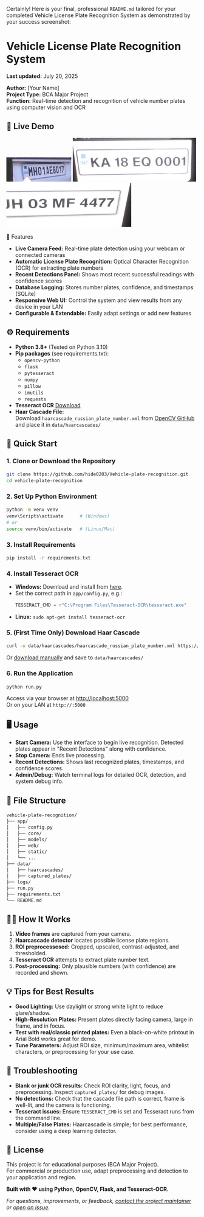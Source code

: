 Certainly! Here is your final, professional `README.md` tailored for your completed Vehicle License Plate Recognition System as demonstrated by your success screenshot:

# Vehicle License Plate Recognition System

**Last updated:** July 20, 2025

**Author:** [Your Name]  
**Project Type:** BCA Major Project  
**Function:** Real-time detection and recognition of vehicle number plates using computer vision and OCR

## 📸 Live Demo


![Image 1](image.png)
![Image 2](image-1.png)
![Image 3](image-2.png)

🚗 Features
- **Live Camera Feed:** Real-time plate detection using your webcam or connected cameras
- **Automatic License Plate Recognition:** Optical Character Recognition (OCR) for extracting plate numbers
- **Recent Detections Panel:** Shows most recent successful readings with confidence scores
- **Database Logging:** Stores number plates, confidence, and timestamps (SQLite)
- **Responsive Web UI:** Control the system and view results from any device in your LAN
- **Configurable & Extendable:** Easily adapt settings or add new features

## ⚙️ Requirements

- **Python 3.8+** (Tested on Python 3.10)
- **Pip packages** (see requirements.txt):
    - `opencv-python`
    - `flask`
    - `pytesseract`
    - `numpy`
    - `pillow`
    - `imutils`
    - `requests`
- **Tesseract OCR** [Download](https://github.com/tesseract-ocr/tesseract)
- **Haar Cascade File:**  
  Download `haarcascade_russian_plate_number.xml` from [OpenCV GitHub](https://github.com/opencv/opencv/blob/master/data/haarcascades/haarcascade_russian_plate_number.xml) and place it in `data/haarcascades/`

## 🚀 Quick Start

### 1. Clone or Download the Repository

```bash
git clone https://github.com/hide0203/Vehicle-plate-recognition.git
cd vehicle-plate-recognition
```

### 2. Set Up Python Environment

```bash
python -m venv venv
venv\Scripts\activate      # (Windows)
# or
source venv/bin/activate   # (Linux/Mac)
```

### 3. Install Requirements

```bash
pip install -r requirements.txt
```

### 4. Install Tesseract OCR

- **Windows:** Download and install from [here](https://github.com/tesseract-ocr/tesseract).
- Set the correct path in `app/config.py`, e.g.:
  ```python
  TESSERACT_CMD = r"C:\Program Files\Tesseract-OCR\tesseract.exe"
  ```
- **Linux:** `sudo apt-get install tesseract-ocr`

### 5. (First Time Only) Download Haar Cascade

```bash
curl -o data/haarcascades/haarcascade_russian_plate_number.xml https://raw.githubusercontent.com/opencv/opencv/master/data/haarcascades/haarcascade_russian_plate_number.xml
```
Or [download manually](https://github.com/opencv/opencv/blob/master/data/haarcascades/haarcascade_russian_plate_number.xml) and save to `data/haarcascades/`

### 6. Run the Application

```bash
python run.py
```
Access via your browser at [http://localhost:5000](http://localhost:5000)  
Or on your LAN at `http://:5000`

## 🖥️ Usage

- **Start Camera:** Use the interface to begin live recognition. Detected plates appear in "Recent Detections" along with confidence.
- **Stop Camera:** Ends live processing.
- **Recent Detections:** Shows last recognized plates, timestamps, and confidence scores.
- **Admin/Debug:** Watch terminal logs for detailed OCR, detection, and system debug info.

## 📂 File Structure

```plaintext
vehicle-plate-recognition/
├── app/
│   ├── config.py
│   ├── core/
│   ├── models/
│   ├── web/
│   ├── static/
│   └── ...
├── data/
│   ├── haarcascades/
│   ├── captured_plates/
├── logs/
├── run.py
├── requirements.txt
└── README.md
```

## 🧑‍💻 How It Works

1. **Video frames** are captured from your camera.
2. **Haarcascade detector** locates possible license plate regions.
3. **ROI preprocessesed:** Cropped, upscaled, contrast-adjusted, and thresholded.
4. **Tesseract OCR** attempts to extract plate number text.
5. **Post-processing:** Only plausible numbers (with confidence) are recorded and shown.

## 💡 Tips for Best Results

- **Good Lighting:** Use daylight or strong white light to reduce glare/shadow.
- **High-Resolution Plates:** Present plates directly facing camera, large in frame, and in focus.
- **Test with real/classic printed plates:** Even a black-on-white printout in Arial Bold works great for demo.
- **Tune Parameters:** Adjust ROI size, minimum/maximum area, whitelist characters, or preprocessing for your use case.

## 🚧 Troubleshooting

- **Blank or junk OCR results:** Check ROI clarity, light, focus, and preprocessing. Inspect `captured_plates/` for debug images.
- **No detections:** Check that the cascade file path is correct, frame is well-lit, and the camera is functioning.
- **Tesseract issues:** Ensure `TESSERACT_CMD` is set and Tesseract runs from the command line.
- **Multiple/False Plates:** Haarcascade is simple; for best performance, consider using a deep learning detector.

## 📜 License

This project is for educational purposes (BCA Major Project).  
For commercial or production use, adapt preprocessing and detection to your application and region.

**Built with ❤️ using Python, OpenCV, Flask, and Tesseract-OCR.**

*For questions, improvements, or feedback, [contact the project maintainer](kunal_singh@outlook.in) or [open an issue](https://github.com/hide0203/Vehicle-plate-recognition/issues).*